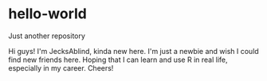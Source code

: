 # hello-world
Just another repository

Hi guys!
I'm JecksAblind, kinda new here. I'm just a newbie and wish I could find new friends here.
Hoping that I can learn and use R in real life, especially in my career.
Cheers!
